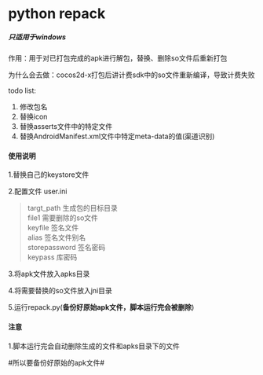 # python repack #

##### 只适用于windows #####

作用：用于对已打包完成的apk进行解包，替换、删除so文件后重新打包

为什么会去做：cocos2d-x打包后讲计费sdk中的so文件重新编译，导致计费失败

todo list:<br/>
1. 修改包名
2. 替换icon<br/>
3. 替换asserts文件中的特定文件<br/>
4. 替换AndroidManifest.xml文件中特定meta-data的值(渠道识别)

#### 使用说明 ####

1.替换自己的keystore文件


2.配置文件 user.ini<br/>
>targt_path 生成包的目标目录<br/>
>file1 需要删除的so文件<br/>
>keyfile 签名文件<br/>
>alias 签名文件别名<br/>
>storepassword 签名密码<br/>
>keypass 库密码<br/>

3.将apk文件放入apks目录

4.将需要替换的so文件放入jni目录

5.运行repack.py(**备份好原始apk文件，脚本运行完会被删除**)

#### 注意 ####

1.脚本运行完会自动删除生成的文件和apks目录下的文件

#所以要备份好原始的apk文件#